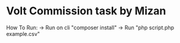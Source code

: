 # Volt Commission task by Mizan

How To Run:
	-> Run on cli "composer install"
	-> Run "php script.php example.csv"
